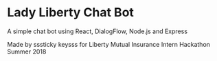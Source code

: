 # Lady Liberty Chat Bot

A simple chat bot using React, DialogFlow, Node.js and Express

Made by sssticky keysss for Liberty Mutual Insurance Intern Hackathon Summer 2018

